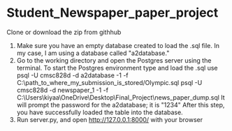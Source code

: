 # Student_Newspaper_paper_project
Clone or download the zip from githhub
1. Make sure you have an empty database created to load the .sql file.  In my case, I am using a database called "a2database."
2. Go to the working directory and open the Postgres server using the terminal. 
        To start the Postgres environment type and load the .sql use
			psql -U cmsc828d -d a2database -1 -f  C:\path_to_where_my_submission_is_stored/Olympic.sql
                        psql -U cmsc828d -d newspaper_1 -1 -f  C:\Users\kiyaa\OneDrive\Desktop\Final_Project\news_paper_dump.sql
        It will prompt the password for the a2database; it is "1234"
After this step, you have successfully loaded the table into the database.
3. Run server.py, and open http://127.0.0.1:8000/ with your browser
